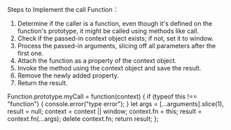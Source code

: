 Steps to Implement the call Function：

1. Determine if the caller is a function, even though it's defined on the function's prototype, it might be called using methods like call.
2. Check if the passed-in context object exists; if not, set it to window.
3. Process the passed-in arguments, slicing off all parameters after the first one.
4. Attach the function as a property of the context object.
5. Invoke the method using the context object and save the result.
6. Remove the newly added property.
7. Return the result.

  Function.prototype.myCall = function(context) {
    if (typeof this !== "function") {
      console.error("type error");
    }
    let args = [...arguments].slice(1),
        result = null;
    context = context || window;
    context.fn = this;
    result = context.fn(...args);
    delete context.fn;
    return result;
  };

